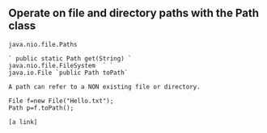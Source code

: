 ## Operate on file and directory paths with the Path class
    java.nio.file.Paths
    
    ` public static Path get(String) `
    java.nio.file.FileSystem  ` `
    java.io.File `public Path toPath`
    
    A path can refer to a NON existing file or directory.
    
    File f=new File("Hello.txt");
    Path p=f.toPath();
    
    [a link]
    
